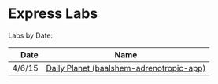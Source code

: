 # Express Labs

Labs by Date:

| Date | Name |
| ---: | ----- |
| 4/6/15 | [Daily Planet (baalshem-adrenotropic-app)](baalshem-adrenotropic-app/README.md) |